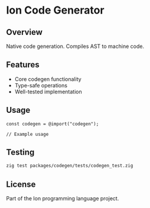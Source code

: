 # Ion Code Generator

## Overview

Native code generation. Compiles AST to machine code.

## Features

- Core codegen functionality
- Type-safe operations
- Well-tested implementation

## Usage

```zig
const codegen = @import("codegen");

// Example usage
```

## Testing

```bash
zig test packages/codegen/tests/codegen_test.zig
```

## License

Part of the Ion programming language project.
